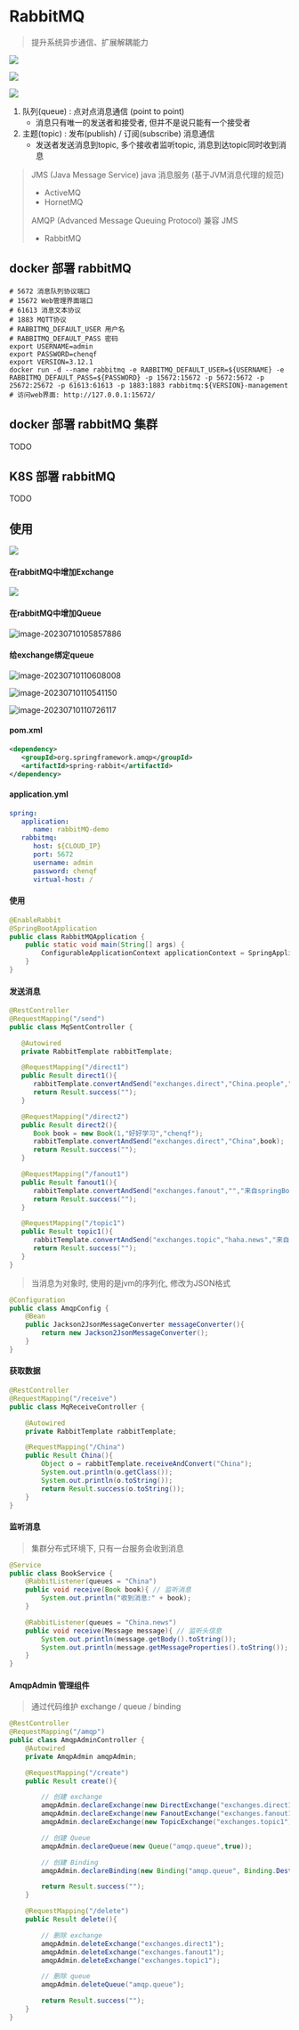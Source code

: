 # RabbitMQ

> 提升系统异步通信、扩展解耦能力

![](https://chenqf-blog-image.oss-cn-beijing.aliyuncs.com/images/image-20230710095031737.png)

![](https://chenqf-blog-image.oss-cn-beijing.aliyuncs.com/images/image-20230710095301511.png)

![](https://chenqf-blog-image.oss-cn-beijing.aliyuncs.com/images/image-20230710095323886.png)

1. 队列(queue) : 点对点消息通信 (point to point)
   + 消息只有唯一的发送者和接受者, 但并不是说只能有一个接受者
2. 主题(topic) : 发布(publish) / 订阅(subscribe) 消息通信
   + 发送者发送消息到topic, 多个接收者监听topic, 消息到达topic同时收到消息
   
> JMS (Java Message Service) java 消息服务 (基于JVM消息代理的规范)
> + ActiveMQ
> + HornetMQ
> 
> AMQP (Advanced Message Queuing Protocol) 兼容 JMS
> + RabbitMQ


## docker 部署 rabbitMQ
```shell
# 5672 消息队列协议端口
# 15672 Web管理界面端口
# 61613 消息文本协议
# 1883 MQTT协议
# RABBITMQ_DEFAULT_USER 用户名
# RABBITMQ_DEFAULT_PASS 密码
export USERNAME=admin
export PASSWORD=chenqf
export VERSION=3.12.1
docker run -d --name rabbitmq -e RABBITMQ_DEFAULT_USER=${USERNAME} -e RABBITMQ_DEFAULT_PASS=${PASSWORD} -p 15672:15672 -p 5672:5672 -p 25672:25672 -p 61613:61613 -p 1883:1883 rabbitmq:${VERSION}-management
# 访问web界面: http://127.0.0.1:15672/
```

## docker 部署 rabbitMQ 集群

TODO

## K8S 部署 rabbitMQ

TODO

## 使用

![](https://chenqf-blog-image.oss-cn-beijing.aliyuncs.com/images/image-20230710105604527.png)

#### 在rabbitMQ中增加Exchange

![](https://chenqf-blog-image.oss-cn-beijing.aliyuncs.com/images/image-20230710105229243.png)

#### 在rabbitMQ中增加Queue

![image-20230710105857886](https://chenqf-blog-image.oss-cn-beijing.aliyuncs.com/images/image-20230710105857886.png)

#### 给exchange绑定queue

![image-20230710110608008](https://chenqf-blog-image.oss-cn-beijing.aliyuncs.com/images/image-20230710110608008.png)

![image-20230710110541150](https://chenqf-blog-image.oss-cn-beijing.aliyuncs.com/images/image-20230710110541150.png)

![image-20230710110726117](https://chenqf-blog-image.oss-cn-beijing.aliyuncs.com/images/image-20230710110726117.png)

#### pom.xml
```xml
<dependency>
   <groupId>org.springframework.amqp</groupId>
   <artifactId>spring-rabbit</artifactId>
</dependency>
```
#### application.yml
```yaml
spring:
   application:
      name: rabbitMQ-demo
   rabbitmq:
      host: ${CLOUD_IP}
      port: 5672
      username: admin
      password: chenqf
      virtual-host: /
```

#### 使用
```java
@EnableRabbit
@SpringBootApplication
public class RabbitMQApplication {
    public static void main(String[] args) {
        ConfigurableApplicationContext applicationContext = SpringApplication.run(RabbitMQApplication.class, args);
    }
}
```
#### 发送消息
```java
@RestController
@RequestMapping("/send")
public class MqSentController {

   @Autowired
   private RabbitTemplate rabbitTemplate;

   @RequestMapping("/direct1")
   public Result direct1(){
      rabbitTemplate.convertAndSend("exchanges.direct","China.people","来自springBoot的message");
      return Result.success("");
   }

   @RequestMapping("/direct2")
   public Result direct2(){
      Book book = new Book(1,"好好学习","chenqf");
      rabbitTemplate.convertAndSend("exchanges.direct","China",book);
      return Result.success("");
   }

   @RequestMapping("/fanout1")
   public Result fanout1(){
      rabbitTemplate.convertAndSend("exchanges.fanout","","来自springBoot的 fanout message");
      return Result.success("");
   }

   @RequestMapping("/topic1")
   public Result topic1(){
      rabbitTemplate.convertAndSend("exchanges.topic","haha.news","来自springBoot的 topic message");
      return Result.success("");
   }
}
```

> 当消息为对象时, 使用的是jvm的序列化, 修改为JSON格式

```java
@Configuration
public class AmqpConfig {
    @Bean
    public Jackson2JsonMessageConverter messageConverter(){
        return new Jackson2JsonMessageConverter();
    }
}
```

#### 获取数据
```java
@RestController
@RequestMapping("/receive")
public class MqReceiveController {

    @Autowired
    private RabbitTemplate rabbitTemplate;

    @RequestMapping("/China")
    public Result China(){
        Object o = rabbitTemplate.receiveAndConvert("China");
        System.out.println(o.getClass());
        System.out.println(o.toString());
        return Result.success(o.toString());
    }
}
```

#### 监听消息

> 集群分布式环境下, 只有一台服务会收到消息

```java
@Service
public class BookService {
    @RabbitListener(queues = "China")
    public void receive(Book book){ // 监听消息
        System.out.println("收到消息:" + book);
    }

    @RabbitListener(queues = "China.news")
    public void receive(Message message){ // 监听头信息
        System.out.println(message.getBody().toString());
        System.out.println(message.getMessageProperties().toString());
    }
}
```

#### AmqpAdmin 管理组件

> 通过代码维护 exchange / queue / binding

```java
@RestController
@RequestMapping("/amqp")
public class AmqpAdminController {
    @Autowired
    private AmqpAdmin amqpAdmin;

    @RequestMapping("/create")
    public Result create(){

        // 创建 exchange
        amqpAdmin.declareExchange(new DirectExchange("exchanges.direct1"));
        amqpAdmin.declareExchange(new FanoutExchange("exchanges.fanout1"));
        amqpAdmin.declareExchange(new TopicExchange("exchanges.topic1"));

        // 创建 Queue
        amqpAdmin.declareQueue(new Queue("amqp.queue",true));

        // 创建 Binding
        amqpAdmin.declareBinding(new Binding("amqp.queue", Binding.DestinationType.QUEUE,"exchanges.direct1","routingKey-a",null));

        return Result.success("");
    }

    @RequestMapping("/delete")
    public Result delete(){

        // 删除 exchange
        amqpAdmin.deleteExchange("exchanges.direct1");
        amqpAdmin.deleteExchange("exchanges.fanout1");
        amqpAdmin.deleteExchange("exchanges.topic1");

        // 删除 queue
        amqpAdmin.deleteQueue("amqp.queue");

        return Result.success("");
    }
}
```